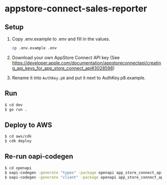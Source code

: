 # appstore-connect-sales-reporter

## Setup

1. Copy .env.example to .env and fill in the values.

    ```sh
    cp .env.example .env
    ```

1. Download your own AppStore Connect API key (See https://developer.apple.com/documentation/appstoreconnectapi/creating_api_keys_for_app_store_connect_api#3028598)
1. Rename it into `AuthKey.p8` and put it next to AuthKey.p8.example.


## Run

```sh
$ cd dev
$ go run .
```

## Deploy to AWS

```sh
$ cd aws/cdk
$ cdk deploy
```

## Re-run oapi-codegen

```sh
$ cd openapi
$ oapi-codegen -generate "types" -package openapi app_store_connect_api_1.5.1_openapi_fixed.json > ./types.gen.go
$ oapi-codegen -generate "client" -package openapi app_store_connect_api_1.5.1_openapi_fixed.json > ./client.gen.go
```
